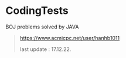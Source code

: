 # CodingTests

BOJ problems solved by JAVA


> https://www.acmicpc.net/user/hanhb1011
>
> last update : 17.12.22.